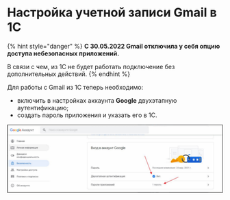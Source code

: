 # Настройка учетной записи Gmail в 1С

{% hint style="danger" %}
**C 30.05.2022 Gmail отключила у себя опцию доступа небезопасных приложений.**&#x20;

В связи с чем, из 1С не будет работать подключение без дополнительных действий.
{% endhint %}



Для работы с Gmail из 1С теперь необходимо:

* включить в настройках аккаунта **Google** двухэтапную аутентификацию;
* создать пароль приложения и указать его в 1С.

![](<../.gitbook/assets/Настройки Gmail для доступа 1С.png>)
